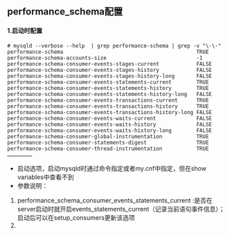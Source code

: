 ## performance_schema配置

#### 1.启动时配置

```
# mysqld --verbose --help  | grep performance-schema | grep -v "\-\-"
performance-schema                                           TRUE
performance-schema-accounts-size                             -1
performance-schema-consumer-events-stages-current            FALSE
performance-schema-consumer-events-stages-history            FALSE
performance-schema-consumer-events-stages-history-long       FALSE
performance-schema-consumer-events-statements-current        TRUE
performance-schema-consumer-events-statements-history        TRUE
performance-schema-consumer-events-statements-history-long   FALSE
performance-schema-consumer-events-transactions-current      TRUE
performance-schema-consumer-events-transactions-history      TRUE
performance-schema-consumer-events-transactions-history-long FALSE
performance-schema-consumer-events-waits-current             FALSE
performance-schema-consumer-events-waits-history             FALSE
performance-schema-consumer-events-waits-history-long        FALSE
performance-schema-consumer-global-instrumentation           TRUE
performance-schema-consumer-statements-digest                TRUE
performance-schema-consumer-thread-instrumentation           TRUE
……………………
```
- 启动选项，启动mysqld时通过命令指定或者my.cnf中指定，但在show variables中查看不到
- 参数说明：
1. performance_schema_consumer_events_statements_current :是否在server启动时就开启events_statements_current（记录当前语句事件信息）；启动后可以在setup_consumers更新该选项
2. 
